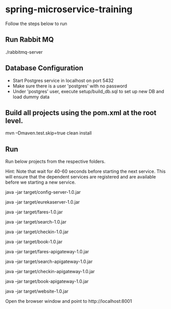 # spring-microservice-training

Follow the steps below to run

Run Rabbit MQ
----------------------------------------------
./rabbitmq-server

Database Configuration
----------------------------------------------
- Start Postgres service in localhost on port 5432
- Make sure there is a user 'postgres' with no password
- Under 'postgres' user, execute setup/build_db.sql to set up new DB and load dummy data

Build all projects using the pom.xml at the root level. 
-------------------------------------------------
mvn –Dmaven.test.skip=true clean install 

Run 
-------------------------------------------
Run below projects from the respective folders. 

Hint: Note that wait for 40-60 seconds before starting the next service. This will ensure that the dependent services are registered and are available before we starting a new service.

java -jar target/config-server-1.0.jar

java -jar target/eurekaserver-1.0.jar

java -jar target/fares-1.0.jar

java -jar target/search-1.0.jar

java -jar target/checkin-1.0.jar

java -jar target/book-1.0.jar

java –jar target/fares-apigateway-1.0.jar

java –jar target/search-apigateway-1.0.jar

java –jar target/checkin-apigateway-1.0.jar

java –jar target/book-apigateway-1.0.jar

java -jar target/website-1.0.jar

Open the browser window and point to http://localhost:8001